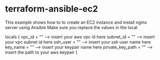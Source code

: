 # terraform-ansible-ec2

This example shows how to to create an EC2 instance and install nginx server using Ansible
Make sure you replace the values in the local

locals {
  vpc_id           = "" --> insert your aws vpc id here
  subnet_id        = "" --> insert your vpc subnet id here
  ssh_user         = "" --> insert your ssh user name here
  key_name         = "" --> insert your keypair name here
  private_key_path = "" --> insert the path to your aws keypair
}
